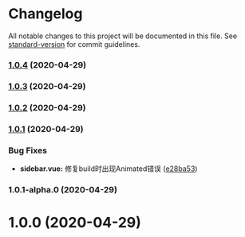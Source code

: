 # Changelog

All notable changes to this project will be documented in this file. See [standard-version](https://github.com/conventional-changelog/standard-version) for commit guidelines.

### [1.0.4](https://github.com/JackRay-C/vuepress-theme-note/compare/v1.0.3...v1.0.4) (2020-04-29)

### [1.0.3](https://github.com/JackRay-C/vuepress-theme-note/compare/v1.0.2...v1.0.3) (2020-04-29)

### [1.0.2](https://github.com/JackRay-C/vuepress-theme-note/compare/v1.0.1...v1.0.2) (2020-04-29)

### [1.0.1](https://github.com/JackRay-C/vuepress-theme-note/compare/v1.0.1-alpha.0...v1.0.1) (2020-04-29)


### Bug Fixes

* **sidebar.vue:** 修复build时出现Animated错误 ([e28ba53](https://github.com/JackRay-C/vuepress-theme-note/commit/e28ba53da28b6d3c6a90d45808554b0a24aace1b))

### 1.0.1-alpha.0 (2020-04-29)

# 1.0.0 (2020-04-29)
